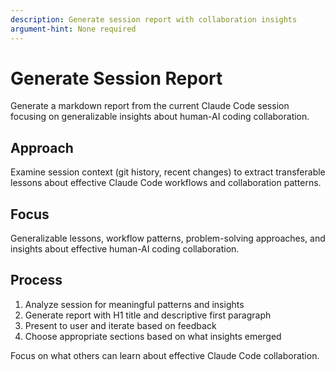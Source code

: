 ```yaml
---
description: Generate session report with collaboration insights
argument-hint: None required
---
```


# Generate Session Report

Generate a markdown report from the current Claude Code session focusing on generalizable insights about human-AI coding collaboration.

## Approach

Examine session context (git history, recent changes) to extract transferable lessons about effective Claude Code workflows and collaboration patterns.

## Focus

Generalizable lessons, workflow patterns, problem-solving approaches, and insights about effective human-AI coding collaboration.

## Process

1. Analyze session for meaningful patterns and insights
2. Generate report with H1 title and descriptive first paragraph
3. Present to user and iterate based on feedback
4. Choose appropriate sections based on what insights emerged

Focus on what others can learn about effective Claude Code collaboration.
